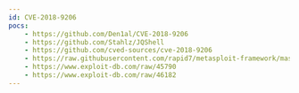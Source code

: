 ```yaml
---
id: CVE-2018-9206
pocs:
    - https://github.com/Den1al/CVE-2018-9206
    - https://github.com/Stahlz/JQShell
    - https://github.com/cved-sources/cve-2018-9206
    - https://raw.githubusercontent.com/rapid7/metasploit-framework/master/modules/exploits/unix/webapp/jquery_file_upload.rb
    - https://www.exploit-db.com/raw/45790
    - https://www.exploit-db.com/raw/46182
---
```

